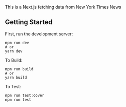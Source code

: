This is a Next.js fetching data from New York Times News

## Getting Started

First, run the development server:

```Development
npm run dev
# or
yarn dev

```

To Build:

```Production
npm run build
# or
yarn build

```

To Test:

```Test
npm run test:cover
npm run test

```